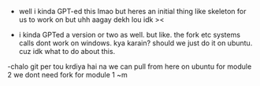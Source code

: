 - well i kinda GPT-ed this lmao but heres an initial thing like skeleton for us to work on but uhh aagay dekh lou idk ><

- i kinda GPTed a version or two as well. but like. the fork etc systems calls dont work on windows. kya karain?
should we just do it on ubuntu. cuz idk what to do about this.

-chalo git per tou krdiya hai na we can pull from here on ubuntu for module 2 we dont need fork for module 1 ~m
